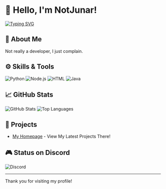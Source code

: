# 👋 Hello, I'm NotJunar!

[![Typing SVG](https://readme-typing-svg.demolab.com?font=Quicksand&pause=1000&color=D466F7&center=true&vCenter=true&width=435&lines=Not+a+developer%2C+I+just+complain.;%E5%8F%AA%E8%A6%81%E5%86%85%E5%BF%83%E4%B8%8D%E4%B9%B1%EF%BC%8C%E9%82%A3%E4%B9%88%E5%A4%96%E7%95%8C%E5%B0%B1%E6%98%AF%E5%BE%88%E9%9A%BE%E5%8E%BB%E6%94%B9%E5%8F%98%E4%BD%A0%E4%BB%80%E4%B9%88%E3%80%82;%E4%B8%8D%E8%A6%81%E8%89%B3%E7%BE%A1%E4%BB%96%E4%BA%BA%EF%BC%8C%E4%B8%8D%E8%A6%81%E8%BE%93%E6%8E%89%E8%87%AA%E5%B7%B1%E3%80%82)](https://git.io/typing-svg)

## 🔭 About Me
Not really a developer, I just complain. 

## ⚙️ Skills & Tools
![Python](https://img.shields.io/badge/-Python-3776AB?style=flat&logo=python&logoColor=white)
![Node.js](https://img.shields.io/badge/-Node.js-339933?style=flat&logo=node.js&logoColor=white)
![HTML](https://img.shields.io/badge/-HTML-E34F26?style=flat&logo=html5&logoColor=white)
![Java](https://img.shields.io/badge/-Java-007396?style=flat&logo=java&logoColor=white)

## 📈 GitHub Stats
![GitHub Stats](https://github-readme-stats.vercel.app/api?username=NotJunar&show_icons=true&theme=tokyonight)
![Top Languages](https://github-readme-stats.vercel.app/api/top-langs/?username=NotJunar&layout=compact&theme=tokyonight)

## 🚀 Projects
- [My Homepage](https://notjunar.is-a.dev) - View My Latest Projects There!

## 🎮 Status on Discord
![Discord](https://discord-readme-badge.vercel.app/api?id=1091865918461718660)

---

Thank you for visiting my profile!
